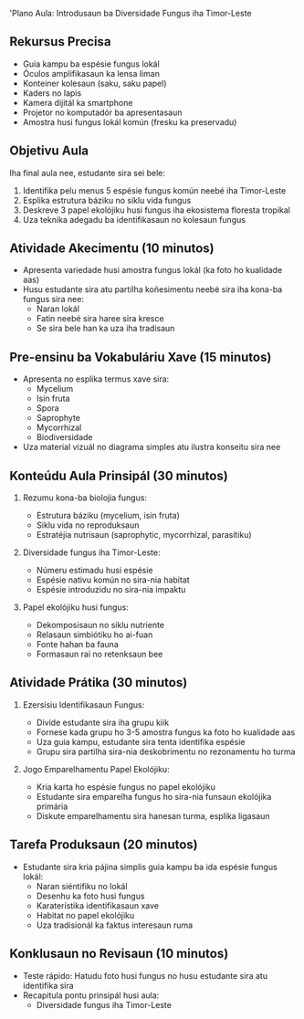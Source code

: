 'Plano Aula: Introdusaun ba Diversidade Fungus iha Timor-Leste

## Rekursus Precisa

- Guia kampu ba espésie fungus lokál
- Óculos amplifikasaun ka lensa liman
- Konteiner kolesaun (saku, saku papel)
- Kaders no lapis
- Kamera dijitál ka smartphone
- Projetor no komputadór ba apresentasaun
- Amostra husi fungus lokál komún (fresku ka preservadu)

## Objetivu Aula

Iha final aula nee, estudante sira sei bele:
1. Identifika pelu menus 5 espésie fungus komún neebé iha Timor-Leste
2. Esplika estrutura báziku no siklu vida fungus
3. Deskreve 3 papel ekolójiku husi fungus iha ekosistema floresta tropikal
4. Uza teknika adegadu ba identifikasaun no kolesaun fungus

## Atividade Akecimentu (10 minutos)

- Apresenta variedade husi amostra fungus lokál (ka foto ho kualidade aas)
- Husu estudante sira atu partilha koñesimentu neebé sira iha kona-ba fungus sira nee:
  * Naran lokál
  * Fatin neebé sira haree sira kresce
  * Se sira bele han ka uza iha tradisaun

## Pre-ensinu ba Vokabuláriu Xave (15 minutos)

- Apresenta no esplika termus xave sira:
  * Mycelium
  * Isin fruta
  * Spora
  * Saprophyte
  * Mycorrhizal
  * Biodiversidade
- Uza material vizuál no diagrama simples atu ilustra konseitu sira nee

## Konteúdu Aula Prinsipál (30 minutos)

1. Rezumu kona-ba biolojia fungus:
   - Estrutura báziku (mycelium, isin fruta)
   - Siklu vida no reproduksaun
   - Estratéjia nutrisaun (saprophytic, mycorrhizal, parasítiku)

2. Diversidade fungus iha Timor-Leste:
   - Númeru estimadu husi espésie
   - Espésie nativu komún no sira-nia habitat
   - Espésie introduzidu no sira-nia impaktu

3. Papel ekolójiku husi fungus:
   - Dekomposisaun no siklu nutriente
   - Relasaun simbiótiku ho ai-fuan
   - Fonte hahan ba fauna
   - Formasaun rai no retenksaun bee

## Atividade Prátika (30 minutos)

1. Ezersísiu Identifikasaun Fungus:
   - Divide estudante sira iha grupu kiik
   - Fornese kada grupu ho 3-5 amostra fungus ka foto ho kualidade aas
   - Uza guia kampu, estudante sira tenta identifika espésie
   - Grupu sira partilha sira-nia deskobrimentu no rezonamentu ho turma

2. Jogo Emparelhamentu Papel Ekolójiku:
   - Kria karta ho espésie fungus no papel ekolójiku
   - Estudante sira emparelha fungus ho sira-nia funsaun ekolójika primária
   - Diskute emparelhamentu sira hanesan turma, esplika ligasaun

## Tarefa Produksaun (20 minutos)

- Estudante sira kria pájina simplis guia kampu ba ida espésie fungus lokál:
  * Naran siéntifiku no lokál
  * Desenhu ka foto husi fungus
  * Karaterístika identifikasaun xave
  * Habitat no papel ekolójiku
  * Uza tradisionál ka faktus interesaun ruma

## Konklusaun no Revisaun (10 minutos)

- Teste rápido: Hatudu foto husi fungus no husu estudante sira atu identifika sira
- Recapitula pontu prinsipál husi aula:
  * Diversidade fungus iha Timor-Leste